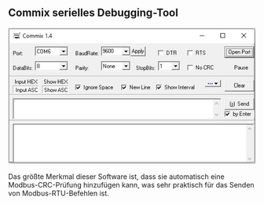 <h2>Commix serielles Debugging-Tool</h2>

![Commix](Commix.jpg)

 Das größte Merkmal dieser Software ist, dass sie automatisch eine Modbus-CRC-Prüfung hinzufügen kann, was sehr praktisch für das Senden von Modbus-RTU-Befehlen ist.